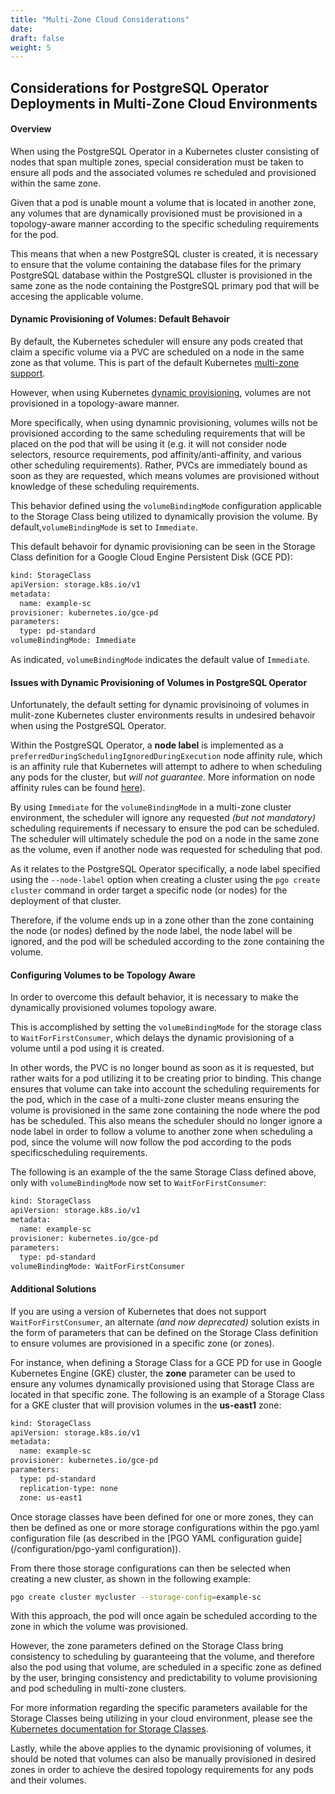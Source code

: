 ```yaml
---
title: "Multi-Zone Cloud Considerations"
date:
draft: false
weight: 5
---
```


## Considerations for PostgreSQL Operator Deployments in Multi-Zone Cloud Environments

#### Overview

When using the PostgreSQL Operator in a Kubernetes cluster consisting of nodes that span multiple zones, special consideration
must be taken to ensure all pods and the associated volumes re scheduled and provisioned within the same zone.  

Given that a pod is unable mount a volume that is located in another zone, any volumes that are dynamically provisioned must
be provisioned in a topology-aware manner according to the specific scheduling requirements for the pod. 

This means that when a new PostgreSQL cluster is created, it is necessary to ensure that the volume containing the database
files for the primary PostgreSQL database within the PostgreSQL clluster is provisioned in the same zone as the node containing the PostgreSQL primary pod that will be accesing the applicable volume.

#### Dynamic Provisioning of Volumes: Default Behavoir

By default, the Kubernetes scheduler will ensure any pods created that claim a specific volume via a PVC are scheduled on a 
node in the same zone as that volume.  This is part of the default Kubernetes [multi-zone support](https://kubernetes.io/docs/setup/multiple-zones/). 

However, when using Kubernetes [dynamic provisioning](https://kubernetes.io/docs/concepts/storage/dynamic-provisioning/),
volumes are not provisioned in a topology-aware manner.

More specifically, when using dynamnic provisioning, volumes wills not be provisioned according to the same scheduling
requirements that will be placed on the pod that will be using it (e.g. it will not consider node selectors, resource
requirements, pod affinity/anti-affinity, and various other scheduling requirements).  Rather, PVCs are immediately bound as
soon as they are requested, which means volumes are provisioned without knowledge of these scheduling requirements.

This behavior defined using the `volumeBindingMode` configuration applicable to the Storage Class being utilized to
dynamically provision the volume.  By default,`volumeBindingMode` is set to `Immediate`.  

This default behavoir for dynamic provisioning can be seen in the Storage Class definition for a Google Cloud Engine Persistent Disk (GCE PD):

```bash
kind: StorageClass
apiVersion: storage.k8s.io/v1
metadata:
  name: example-sc
provisioner: kubernetes.io/gce-pd
parameters:
  type: pd-standard
volumeBindingMode: Immediate
```
As indicated, `volumeBindingMode` indicates the default value of `Immediate`.

#### Issues with Dynamic Provisioning of Volumes in PostgreSQL Operator

Unfortunately, the default setting for dynamic provisinoing of volumes in mulit-zone Kubernetes cluster environments results in undesired behavoir when using the PostgreSQL Operator.  

Within the PostgreSQL Operator, a **node label** is implemented as a `preferredDuringSchedulingIgnoredDuringExecution` node
affinity rule, which is an affinity rule that Kubernetes will attempt to adhere to when scheduling any pods for the cluster,
but _will not guarantee_. More information on node affinity rules can be found [here](https://kubernetes.i/docs/concepts/configuration/assign-pod-node/#affinity-and-anti-affinity)). 

By using `Immediate` for the `volumeBindingMode` in a multi-zone cluster environment, the scheduler will ignore any requested
_(but not mandatory)_ scheduling requirements if necessary to ensure the pod can be scheduled. The scheduler will ultimately
schedule the pod on a node in the same zone as the volume, even if another node was requested for scheduling that pod. 

As it relates to the PostgreSQL Operator specifically, a node label specified using the `--node-label` option when creating a
cluster using the `pgo create cluster` command in order target a specific node (or nodes) for the deployment of that cluster. 

Therefore, if the volume ends up in a zone other than the zone containing the node (or nodes) defined by the node label, the
node label will be ignored, and the pod will be scheduled according to the zone containing the volume.  

#### Configuring Volumes to be Topology Aware

In order to overcome this default behavior, it is necessary to make the dynamically provisioned volumes topology aware.  

This is accomplished by setting the `volumeBindingMode` for the storage class to `WaitForFirstConsumer`, which delays the
dynamic provisioning of a volume until a pod using it is created. 

In other words, the PVC is no longer bound as soon as it is requested, but rather waits for a pod utilizing it to be creating
prior to binding.  This change ensures that volume can take into account the scheduling requirements for the pod, which in the
case of a multi-zone cluster means ensuring the volume is provisioned in the same zone containing the node where the pod has
be scheduled.  This also means the scheduler should no longer ignore a node label in order to follow a volume to another zone
when scheduling a pod, since the volume will now follow the pod according to the pods specificscheduling requirements.  

The following is an example of the the same Storage Class defined above, only with `volumeBindingMode` now set to `WaitForFirstConsumer`:

```bash
kind: StorageClass
apiVersion: storage.k8s.io/v1
metadata:
  name: example-sc
provisioner: kubernetes.io/gce-pd
parameters:
  type: pd-standard
volumeBindingMode: WaitForFirstConsumer
```

#### Additional Solutions

If you are using a version of Kubernetes that does not support `WaitForFirstConsumer`, an alternate _(and now deprecated)_
solution exists in the form of parameters that can be defined on the Storage Class definition to ensure volumes are
provisioned in a specific zone (or zones).  

For instance, when defining a Storage Class for a GCE PD for use in Google Kubernetes Engine (GKE) cluster, the **zone**
parameter can be used to ensure any volumes dynamically provisioned using that Storage Class are located in that specific
zone.  The following is an example of a Storage Class for a GKE cluster that will provision volumes in the **us-east1** zone:

```bash
kind: StorageClass
apiVersion: storage.k8s.io/v1
metadata:
  name: example-sc
provisioner: kubernetes.io/gce-pd
parameters:
  type: pd-standard
  replication-type: none
  zone: us-east1
```

Once storage classes have been defined for one or more zones, they can then be defined as one or more storage configurations
within the pgo.yaml configuration file (as described in the [PGO YAML configuration guide](/configuration/pgo-yaml
configuration)).  

From there those storage configurations can then be selected when creating a new cluster, as shown in the following example:

```bash
pgo create cluster mycluster --storage-config=example-sc
```

With this approach, the pod will once again be scheduled according to the zone in which the volume was provisioned. 

However, the zone parameters defined on the Storage Class bring consistency to scheduling by guaranteeing that the volume, and
therefore also the pod using that volume, are scheduled in a specific zone as defined by the user, bringing consistency
and predictability to volume provisioning and pod scheduling in multi-zone clusters.

For more information regarding the specific parameters available for the Storage Classes being utilizing in your cloud 
environment, please see the
[Kubernetes documentation for Storage Classes](https://kubernetes.io/docs/concepts/storage/storage-classes/).

Lastly, while the above applies to the dynamic provisioning of volumes, it should be noted that volumes can also be manually
provisioned in desired zones in order to achieve the desired topology requirements for any pods and their volumes.
